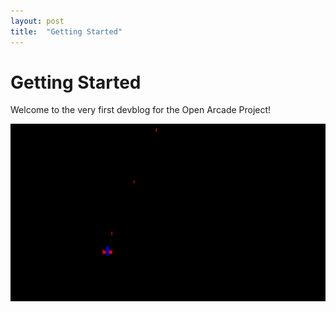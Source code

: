 ```yaml
---
layout: post
title:  "Getting Started"
---
```


# Getting Started

Welcome to the very first devblog for the Open Arcade Project!

![The first screenshot of Stella Vulpes](../img/screenshot.png)
